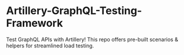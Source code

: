 # Artillery-GraphQL-Testing-Framework
Test GraphQL APIs with Artillery! This repo offers pre-built scenarios &amp; helpers for streamlined load testing.
